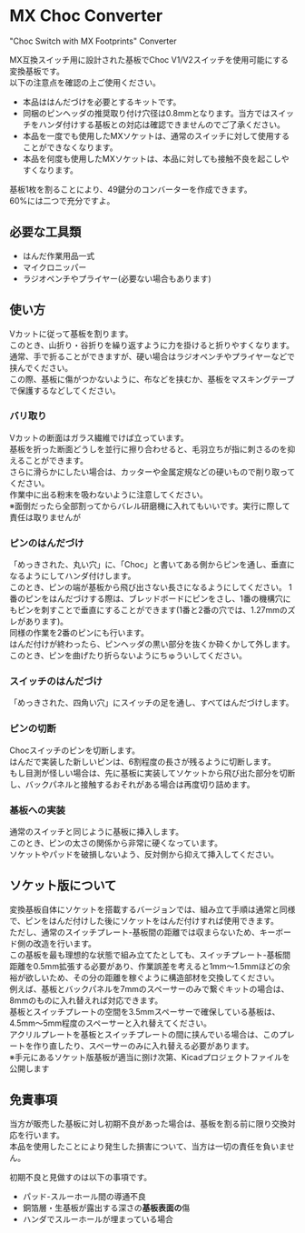 # MX Choc Converter
"Choc Switch with MX Footprints" Converter  

MX互換スイッチ用に設計された基板でChoc V1/V2スイッチを使用可能にする変換基板です。  
以下の注意点を確認の上ご使用ください。
- 本品ははんだづけを必要とするキットです。
- 同梱のピンヘッダの推奨取り付け穴径は0.8mmとなります。当方ではスイッチをハンダ付けする基板との対応は確認できませんのでご了承ください。
- 本品を一度でも使用したMXソケットは、通常のスイッチに対して使用することができなくなります。
- 本品を何度も使用したMXソケットは、本品に対しても接触不良を起こしやすくなります。
  
基板1枚を割ることにより、49鍵分のコンバーターを作成できます。  
60%には二つで充分ですよ。

## 必要な工具類
- はんだ作業用品一式
- マイクロニッパー
- ラジオペンチやプライヤー(必要ない場合もあります)

## 使い方
Vカットに従って基板を割ります。  
このとき、山折り・谷折りを繰り返すように力を掛けると折りやすくなります。  
通常、手で折ることができますが、硬い場合はラジオペンチやプライヤーなどで挟んでください。  
この際、基板に傷がつかないように、布などを挟むか、基板をマスキングテープで保護するなどしてください。
### バリ取り
Vカットの断面はガラス繊維でけば立っています。  
基板を折った断面どうしを並行に擦り合わせると、毛羽立ちが指に刺さるのを抑えることができます。  
さらに滑らかにしたい場合は、カッターや金属定規などの硬いもので削り取ってください。  
作業中に出る粉末を吸わないように注意してください。  
※面倒だったら全部割ってからバレル研磨機に入れてもいいです。実行に際して責任は取りませんが

### ピンのはんだづけ
「めっきされた、丸い穴」に、「Choc」と書いてある側からピンを通し、垂直になるようにしてハンダ付けします。  
このとき、ピンの端が基板から飛び出さない長さになるようにしてください。
1番のピンをはんだづけする際は、ブレッドボードにピンをさし、1番の機構穴にもピンを刺すことで垂直にすることができます(1番と2番の穴では、1.27mmのズレがあります)。  
同様の作業を2番のピンにも行います。  
はんだ付けが終わったら、ピンヘッダの黒い部分を抜くか砕くかして外します。  
このとき、ピンを曲げたり折らないようにちゅういしてください。
### スイッチのはんだづけ
「めっきされた、四角い穴」にスイッチの足を通し、すべてはんだづけします。  
### ピンの切断
Chocスイッチのピンを切断します。  
はんだで実装した新しいピンは、6割程度の長さが残るように切断します。  
もし目測が怪しい場合は、先に基板に実装してソケットから飛び出た部分を切断し、バックパネルと接触するおそれがある場合は再度切り詰めます。
### 基板への実装
通常のスイッチと同じように基板に挿入します。  
このとき、ピンの太さの関係から非常に硬くなっています。  
ソケットやパッドを破損しないよう、反対側から抑えて挿入してください。

## ソケット版について
変換基板自体にソケットを搭載するバージョンでは、組み立て手順は通常と同様で、ピンをはんだ付けした後にソケットをはんだ付けすれば使用できます。  
ただし、通常のスイッチプレート-基板間の距離では収まらないため、キーボード側の改造を行います。  
この基板を最も理想的な状態で組み立てたとしても、スイッチプレート-基板間距離を0.5mm拡張する必要があり、作業誤差を考えると1mm～1.5mmほどの余裕が欲しいため、その分の距離を稼ぐように構造部材を交換してください。  
例えば、基板とバックパネルを7mmのスペーサーのみで繋ぐキットの場合は、8mmのものに入れ替えれば対応できます。  
基板とスイッチプレートの空間を3.5mmスペーサーで確保している基板は、4.5mm～5mm程度のスペーサーと入れ替えてください。  
アクリルプレートを基板とスイッチプレートの間に挟んでいる場合は、このプレートを作り直したり、スペーサーのみに入れ替える必要があります。  
※手元にあるソケット版基板が適当に捌け次第、Kicadプロジェクトファイルを公開します

## 免責事項
当方が販売した基板に対し初期不良があった場合は、基板を割る前に限り交換対応を行います。  
本品を使用したことにより発生した損害について、当方は一切の責任を負いません。  
  
初期不良と見做すのは以下の事項です。  
- パッド-スルーホール間の導通不良
- 銅箔層・生基板が露出する深さの**基板表面の**傷
- ハンダでスルーホールが埋まっている場合
